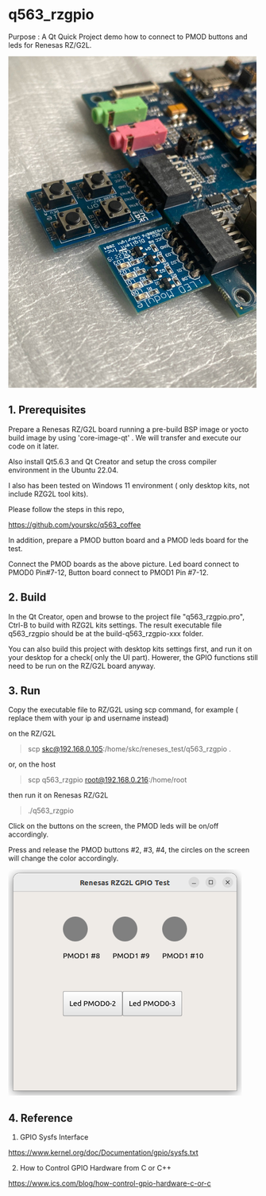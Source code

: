 # q563_rzgpio

Purpose : A Qt Quick Project demo how to connect to PMOD buttons and leds for Renesas RZ/G2L.

<img src="images/RZG2L_PMOD.JPG">


## 1. Prerequisites

Prepare a Renesas RZ/G2L board running a pre-build BSP image or yocto build image by using 'core-image-qt' . We will transfer and execute our code on it later.

Also install Qt5.6.3 and Qt Creator and setup the cross compiler environment in the Ubuntu 22.04.

I also has been tested on Windows 11 environment ( only desktop kits, not include RZG2L tool kits).

Please follow the steps in this repo, 

https://github.com/yourskc/q563_coffee


In addition, prepare a PMOD button board and a PMOD leds board for the test.

Connect the PMOD boards as the above picture. Led board connect to PMOD0 Pin#7-12, Button board connect to PMOD1 Pin #7-12.


## 2. Build 

In the Qt Creator, open and browse to the project file "q563_rzgpio.pro", 
Ctrl-B to build with RZG2L kits
settings. 
The result executable file q563_rzgpio should be at the build-q563_rzgpio-xxx folder.   

You can also build this project with desktop kits settings first, and run it on your desktop for a check( only the UI part). Howerer, the GPIO functions still need to be run on the RZ/G2L board anyway. 

## 3. Run

Copy the executable file to RZ/G2L using scp command, for example 
( replace them with your ip and username instead)

on the RZ/G2L
> scp skc@192.168.0.105:/home/skc/reneses_test/q563_rzgpio .

or, on the host
> scp q563_rzgpio root@192.168.0.216:/home/root

then run it on Renesas RZ/G2L

>./q563_rzgpio

Click on the buttons on the screen, the PMOD leds will be on/off accordingly.

Press and release the PMOD buttons #2, #3, #4, the circles on the screen will change the color accordingly.

<img src="images/q563_rzgpio.png">


## 4. Reference

1. GPIO Sysfs Interface 

https://www.kernel.org/doc/Documentation/gpio/sysfs.txt

2. How to Control GPIO Hardware from C or C++

https://www.ics.com/blog/how-control-gpio-hardware-c-or-c




















